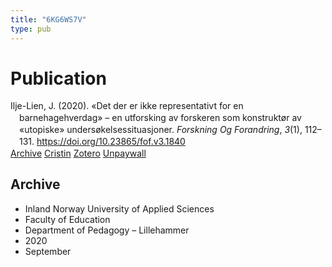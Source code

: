 ```yaml
---
title: "6KG6WS7V"
type: pub
---
```

<h1>Publication</h1>
<article id="csl-bib-container-6KG6WS7V" class="csl-bib-container">
  <div class="csl-bib-body" style="line-height: 1.35; padding-left: 1em; text-indent:-1em;">
  <div class="csl-entry">Ilje-Lien, J. (2020). &#xAB;Det der er ikke representativt for en barnehagehverdag&#xBB; &#x2013; en utforsking av forskeren som konstrukt&#xF8;r av &#xAB;utopiske&#xBB; unders&#xF8;kelsessituasjoner. <i>Forskning Og Forandring</i>, <i>3</i>(1), 112&#x2013;131. <a href="https://doi.org/10.23865/fof.v3.1840">https://doi.org/10.23865/fof.v3.1840</a></div>
</div>
  <div class="csl-bib-buttons">
    <a href="#taxonomy-article-6KG6WS7V" class="csl-bib-button">Archive</a>
    <a href alt="Cristin URL" class="csl-bib-button">Cristin</a>
    <a href alt="Zotero URL" class="csl-bib-button">Zotero</a>
    <a href="https://forskningogforandring.dk/index.php/fof/article/download/1840/4383" class="csl-bib-button">Unpaywall</a>
  </div>
  <div id="csl-bib-meta-container-6KG6WS7V"></div>
</article>
<div id="csl-bib-meta-6KG6WS7V" class="csl-bib-meta">
  <article id="taxonomy-article-6KG6WS7V" class="taxonomy-article">
    <h1>Archive</h1>
    <ul>
      <li>Inland Norway University of Applied Sciences</li>
      <li>Faculty of Education</li>
      <li>Department of Pedagogy – Lillehammer</li>
      <li>2020</li>
      <li>September</li>
    </ul>
  </article>
</div>
